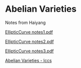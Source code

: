 # Abelian Varieties

Notes from Haiyang

[EllipticCurve notes1.pdf](Abelian%20Varieties%20ac30f83986fe4dbc9a2c2f14b036550a/EllipticCurve_notes1.pdf)

[EllipticCurve notes2.pdf](Abelian%20Varieties%20ac30f83986fe4dbc9a2c2f14b036550a/EllipticCurve_notes2.pdf)

[EllipticCurve notes3.pdf](Abelian%20Varieties%20ac30f83986fe4dbc9a2c2f14b036550a/EllipticCurve_notes3.pdf)

[Abelian Varieties - lccs](https://www.notion.so/Abelian-Varieties-lccs-c04a95cd6aee4d3f865927b3e6adde00)